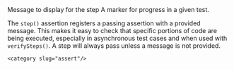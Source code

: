 <?xml version="1.0"?>
<?xml-stylesheet type="text/xsl" href="../entries2html.xsl" ?>
<entry type="method" name="step">
	<title>step()</title>
	<signature>
		<argument name="message" type="String">
			<desc>Message to display for the step</desc>
		</argument>
	</signature>
	<desc>
		A marker for progress in a given test.
	</desc>
	<longdesc>
		<p>The <code>step()</code> assertion registers a passing assertion with a provided message. This makes it easy to check that specific portions of code are being executed, especially in asynchronous test cases and when used with <code>verifySteps()</code>. A step will always pass unless a message is not provided.</p>
	</longdesc>
	<example>

<code><![CDATA[
QUnit.test( "step test", function( assert ) {
	assert.expect( 1 );
	obj.hook = function() {
		assert.step('Hook is called!');
	};
	obj.invokeHookIndirectly();
});
]]></code>
	</example>

	<category slug="assert"/>
</entry>
